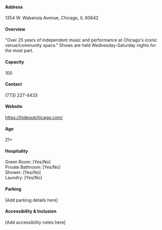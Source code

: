 #### Address

1354 W. Wabansia Avenue, Chicago, IL 60642

#### Overview

"Over 25 years of independent music and performance at Chicago's iconic venue/community space." Shows are held Wednesday-Saturday nights for the most part.

#### Capacity

100

#### Contact

(773) 227-4433

#### Website

https://hideoutchicago.com/

#### Age

21+

#### Hospitality

Green Room: [Yes/No]  
Private Bathroom: [Yes/No]  
Shower: [Yes/No]  
Laundry: [Yes/No]

#### Parking

[Add parking details here]

#### Accessibility & Inclusion

[Add accessibility notes here]
